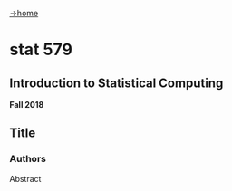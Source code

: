 <html>
<head>
	<title>stat579. intro statistical computing. iastate.</title>
	<link rel=stylesheet type=text/css href=style.css>
</head>
<body>
<div id=navbar>
		  <p><a href=/hofmann/~stat579/index.html>&#8594;home</a></p>
			</div>
	<div id=wrap>
<h1>stat 579</h1>
<h2 class=subhead>Introduction to Statistical Computing</h2>
<p><strong>Fall 2018</strong><br />
<h2>Title</h2>
<h3>Authors</h3>
<p>Abstract
</p>
</div>
<div id=footer>
	
</div></body>
</html>
